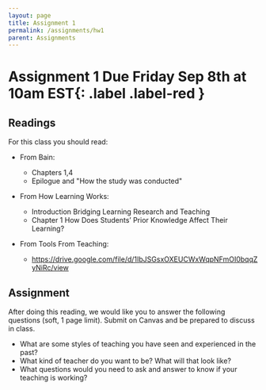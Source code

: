 ```yaml
---
layout: page
title: Assignment 1
permalink: /assignments/hw1
parent: Assignments
---
```


# Assignment 1 **Due Friday Sep 8th at 10am EST**{: .label .label-red }

## Readings 

For this class you should read:
- From Bain:
    - Chapters 1,4
    - Epilogue and "How the study was conducted"

- From How Learning Works: 
    - Introduction Bridging Learning Research and Teaching
    - Chapter 1 How Does Students’ Prior Knowledge Affect Their Learning?

- From Tools From Teaching:
    - <https://drive.google.com/file/d/1IbJSGsxOXEUCWxWqpNFmOI0bqqZyNiRc/view>

## Assignment 

After doing this reading, we would like you to answer the following questions (soft, 1 page limit). Submit on Canvas and be prepared to discuss in class.

- What are some styles of teaching you have seen and experienced in the past? 
- What kind of teacher do you want to be? What will that look like?
- What questions would you need to ask and answer to know if your teaching is working?

